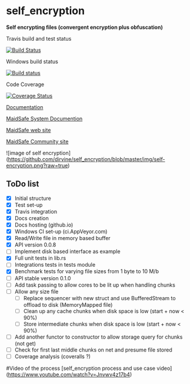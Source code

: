 # self_encryption

**Self encrypting files (convergent encryption plus obfuscation)**


Travis build and test status

[![Build Status](https://travis-ci.org/dirvine/self_encryption.svg?branch=master)](https://travis-ci.org/dirvine/self_encryption)

Windows build status

[![Build
status](https://ci.appveyor.com/api/projects/status/qveqoe45n56atlk7?svg=true)](https://ci.appveyor.com/project/dirvine/self-encryption)

Code Coverage

[![Coverage Status](https://coveralls.io/repos/dirvine/self_encryption/badge.svg?branch=master)](https://coveralls.io/r/dirvine/self_encryption?branch=master)

[Documentation](http://dirvine.github.io/self_encryption/self_encryption/)

[MaidSafe System Documention](http://systemdocs.maidsafe.net/)

[MaidSafe web site](http:://www.maidsafe.net)

[MaidSafe Community site](http:://www.maidsafe.org)

![image of self encryption] (https://github.com/dirvine/self_encryption/blob/master/img/self-encryption.png?raw=true)

## ToDo list

- [x] Initial structure
- [x] Test set-up
- [x] Travis integration
- [x] Docs creation
- [x] Docs hosting (github.io)
- [x] Windows CI set-up (ci.AppVeyor.com)
- [x] Read/Write file in memory based buffer
- [x] API version 0.0.8
- [ ] Implement disk based interface as example
- [x] Full unit tests in lib.rs
- [ ] Integrations tests in tests module
- [x] Benchmark tests for varying file sizes from 1 byte to 10 M/b
- [ ] API stable version 0.1.0
- [ ] Add task passing to allow cores to be lit up when handling chunks
- [ ] Allow any size file
    - [ ] Replace sequencer with new struct and use BufferedStream to offload to disk (MemoryMapped file)
    - [ ] Clean up any cache chunks when disk space is low (start + now < 90%)
    - [ ] Store intermediate chunks when disk space is low (start + now < 90%)
- [ ] Add another functor to constructor to allow storage query for chunks (not get)
- [ ] Check for first last middle chunks on net and presume file stored
- [ ] Coverage analysis (coveralls ?)

#Video of the process 
[self_encryption process and use case video] (https://www.youtube.com/watch?v=Jnvwv4z17b4)
